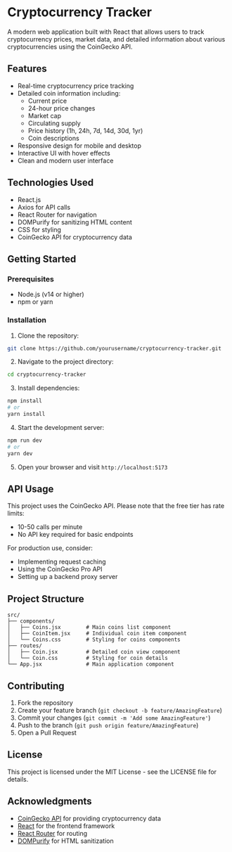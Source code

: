 # Cryptocurrency Tracker

A modern web application built with React that allows users to track cryptocurrency prices, market data, and detailed information about various cryptocurrencies using the CoinGecko API.

## Features

- Real-time cryptocurrency price tracking
- Detailed coin information including:
  - Current price
  - 24-hour price changes
  - Market cap
  - Circulating supply
  - Price history (1h, 24h, 7d, 14d, 30d, 1yr)
  - Coin descriptions
- Responsive design for mobile and desktop
- Interactive UI with hover effects
- Clean and modern user interface

## Technologies Used

- React.js
- Axios for API calls
- React Router for navigation
- DOMPurify for sanitizing HTML content
- CSS for styling
- CoinGecko API for cryptocurrency data

## Getting Started

### Prerequisites

- Node.js (v14 or higher)
- npm or yarn

### Installation

1. Clone the repository:
```bash
git clone https://github.com/yourusername/cryptocurrency-tracker.git
```

2. Navigate to the project directory:
```bash
cd cryptocurrency-tracker
```

3. Install dependencies:
```bash
npm install
# or
yarn install
```

4. Start the development server:
```bash
npm run dev
# or
yarn dev
```

5. Open your browser and visit `http://localhost:5173`

## API Usage

This project uses the CoinGecko API. Please note that the free tier has rate limits:
- 10-50 calls per minute
- No API key required for basic endpoints

For production use, consider:
- Implementing request caching
- Using the CoinGecko Pro API
- Setting up a backend proxy server

## Project Structure

```
src/
├── components/
│   ├── Coins.jsx        # Main coins list component
│   ├── CoinItem.jsx     # Individual coin item component
│   └── Coins.css        # Styling for coins components
├── routes/
│   ├── Coin.jsx         # Detailed coin view component
│   └── Coin.css         # Styling for coin details
└── App.jsx              # Main application component
```

## Contributing

1. Fork the repository
2. Create your feature branch (`git checkout -b feature/AmazingFeature`)
3. Commit your changes (`git commit -m 'Add some AmazingFeature'`)
4. Push to the branch (`git push origin feature/AmazingFeature`)
5. Open a Pull Request

## License

This project is licensed under the MIT License - see the LICENSE file for details.

## Acknowledgments

- [CoinGecko API](https://www.coingecko.com/en/api) for providing cryptocurrency data
- [React](https://reactjs.org/) for the frontend framework
- [React Router](https://reactrouter.com/) for routing
- [DOMPurify](https://github.com/cure53/DOMPurify) for HTML sanitization 